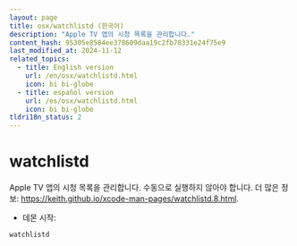 ```yaml
---
layout: page
title: osx/watchlistd (한국어)
description: "Apple TV 앱의 시청 목록을 관리합니다."
content_hash: 95305e8584ee378609daa19c2fb78331e24f75e9
last_modified_at: 2024-11-12
related_topics:
  - title: English version
    url: /en/osx/watchlistd.html
    icon: bi bi-globe
  - title: español version
    url: /es/osx/watchlistd.html
    icon: bi bi-globe
tldri18n_status: 2
---
```

# watchlistd

Apple TV 앱의 시청 목록을 관리합니다.
수동으로 실행하지 않아야 합니다.
더 많은 정보: <https://keith.github.io/xcode-man-pages/watchlistd.8.html>.

- 데몬 시작:

`watchlistd`
